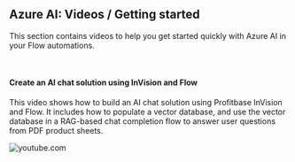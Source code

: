 ## Azure AI: Videos / Getting started
This section contains videos to help you get started quickly with Azure AI in your Flow automations.  

<br/>

#### Create an AI chat solution using InVision and Flow
This video shows how to build an AI chat solution using Profitbase InVision and Flow. It includes how to populate a vector database, and use the vector database in a RAG-based chat completion flow to answer user questions from PDF product sheets.

![youtube.com](https://www.youtube.com/watch?v=QWfTXUtvF6w)